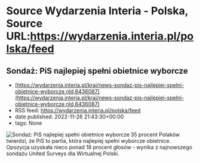 # Source Wydarzenia Interia - Polska, Source URL:https://wydarzenia.interia.pl/polska/feed

## Sondaż: PiS najlepiej spełni obietnice wyborcze
 - [https://wydarzenia.interia.pl/kraj/news-sondaz-pis-najlepiej-spelni-obietnice-wyborcze,nId,6436087](https://wydarzenia.interia.pl/kraj/news-sondaz-pis-najlepiej-spelni-obietnice-wyborcze,nId,6436087)
 - RSS feed: https://wydarzenia.interia.pl/polska/feed
 - date published: 2022-11-26 21:43:30+00:00
 - tags: None

<p><a href="https://wydarzenia.interia.pl/kraj/news-sondaz-pis-najlepiej-spelni-obietnice-wyborcze,nId,6436087"><img align="left" alt="Sondaż: PiS najlepiej spełni obietnice wyborcze" src="https://i.iplsc.com/sondaz-pis-najlepiej-spelni-obietnice-wyborcze/000GEFXGVLE7SDIF-C321.jpg" /></a>35 procent Polaków twierdzi, że PiS to partia, która najlepiej spełni wyborcze obietnice. Opozycja uzyskała nieco ponad 18 procent głosów - wynika z najnowszego sondażu United Surveys dla Wirtualnej Polski.</p><br clear="all" />
